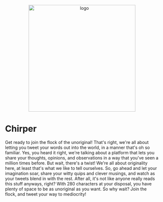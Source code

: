 <p align="center"><img width="350" alt="logo" src="https://user-images.githubusercontent.com/63298010/219892386-5aad4847-d76f-43ec-8ed6-0311d09d131a.png"></p>

# Chirper
Get ready to join the flock of the unoriginal! That's right, we're all about letting you tweet your words out into the world, in a manner that's oh so familiar. Yes, you heard it right, we're talking about a platform that lets you share your thoughts, opinions, and observations in a way that you've seen a million times before. But wait, there's a twist! We're all about originality here, at least that's what we like to tell ourselves. So, go ahead and let your imagination soar, share your witty quips and clever musings, and watch as your tweets blend in with the rest. After all, it's not like anyone really reads this stuff anyways, right? With 280 characters at your disposal, you have plenty of space to be as unoriginal as you want. So why wait? Join the flock, and tweet your way to mediocrity!
